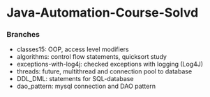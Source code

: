 # Java-Automation-Course-Solvd

### Branches

* classes15:  OOP, access level modifiers
* algorithms:  control flow statements, quicksort study
* exceptions-with-log4j: checked exceptions with logging (Log4J) 
* threads: future, multithread and connection pool to database
* DDL_DML: statements for SQL-database
* dao_pattern: mysql connection and DAO pattern